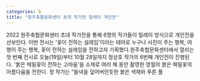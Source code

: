 ```yaml
---
categories: b
title: "원주축협문화센터 초대 작가전 릴레이 개인전"
---
```

2022 원주축협문화센터 초대 작가전을 통해 6명의 작가들이 릴레이 방식으로 개인전을 선보인다. 이번 전시는 &#39;꽃이 전하는 설레임&#39;이라는 테마로 누구나 사진이 주는 행복, 여행이 주는 행복, 꽃이 전하는 설레임을 전하고자 기획했다.원주축협문화센터에서 열리는 첫 번째 전시로 오늘(19일)부터 10월 28일까지 정상호 작가의 6번째 개인전이 진행된다. &#39;붉은 메밀꽃이 전하는 고마움&#39;을 소제로 여러 해 동안 촬영한 영월의 붉은 메밀꽃의 아름다움을 전한다. 정 작가는 "들녁을 덮어버린듯한 붉은 색채와 푸른 풀